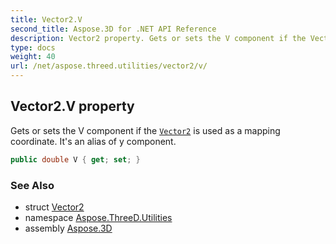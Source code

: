 ```yaml
---
title: Vector2.V
second_title: Aspose.3D for .NET API Reference
description: Vector2 property. Gets or sets the V component if the Vector2 is used as a mapping coordinate. Its an alias of y component
type: docs
weight: 40
url: /net/aspose.threed.utilities/vector2/v/
---
```

## Vector2.V property

Gets or sets the V component if the [`Vector2`](../) is used as a mapping coordinate. It's an alias of y component.

```csharp
public double V { get; set; }
```

### See Also

* struct [Vector2](../)
* namespace [Aspose.ThreeD.Utilities](../../vector2/)
* assembly [Aspose.3D](../../../)


